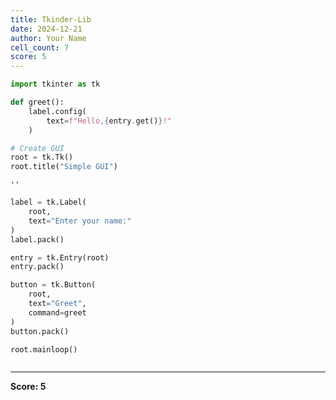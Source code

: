 ```yaml
---
title: Tkinder-Lib
date: 2024-12-21
author: Your Name
cell_count: 7
score: 5
---
```


```python
import tkinter as tk
```


```python
def greet():
    label.config(
        text=f"Hello,{entry.get()}!"
    )
```


```python
# Create GUI
root = tk.Tk()
root.title("Simple GUI")
```




    ''




```python
label = tk.Label(
    root,
    text="Enter your name:"
)
label.pack()
```


```python
entry = tk.Entry(root)
entry.pack()
```


```python
button = tk.Button(
    root,
    text="Greet",
    command=greet
)
button.pack()

root.mainloop()
```


```python

```


---
**Score: 5**
